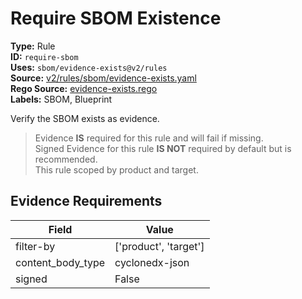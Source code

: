 # Require SBOM Existence  
**Type:** Rule  
**ID:** `require-sbom`  
**Uses:** `sbom/evidence-exists@v2/rules`  
**Source:** [v2/rules/sbom/evidence-exists.yaml](https://github.com/scribe-public/sample-policies/v2/rules/sbom/evidence-exists.yaml)  
**Rego Source:** [evidence-exists.rego](https://github.com/scribe-public/sample-policies/v2/rules/sbom/evidence-exists.rego)  
**Labels:** SBOM, Blueprint  

Verify the SBOM exists as evidence.

> Evidence **IS** required for this rule and will fail if missing.  
> Signed Evidence for this rule **IS NOT** required by default but is recommended.  
> This rule scoped by product and target.  

## Evidence Requirements  
| Field | Value |
|-------|-------|
| filter-by | ['product', 'target'] |
| content_body_type | cyclonedx-json |
| signed | False |

